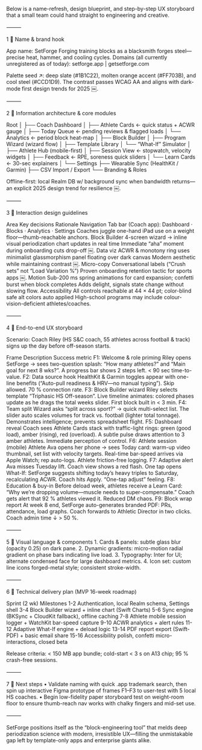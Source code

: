 Below is a name-refresh, design blueprint, and step-by-step UX storyboard that a small team could hand straight to engineering and creative.

⸻

1 ️⃣  Name & brand hook

App name: SetForge
Forging training blocks as a blacksmith forges steel—precise heat, hammer, and cooling cycles.
Domains (all currently unregistered as of today): setforge.app | getsetforge.com

Palette seed ↗︎: deep slate (#1B1C22), molten orange accent (#FF703B), and cool steel (#CCD1D9). The contrast passes WCAG AA and aligns with dark-mode first design trends for 2025  ￼.

⸻

2 ️⃣  Information architecture & core modules

Root
│
├── Coach Dashboard
│   ├── Athlete Cards  ← quick status + ACWR gauge
│   ├── Today Queue   ← pending reviews & flagged loads
│   └── Analytics     ← period block heat-map
│
├── Block Builder
│   ├── Program Wizard (wizard flow)
│   ├── Template Library
│   └── “What-If” Simulator
│
├── Athlete Hub (mobile-first)
│   ├── Session View  ← stopwatch, velocity widgets
│   ├── Feedback      ← RPE, soreness quick sliders
│   └── Learn Cards   ← 30-sec explainers
│
└── Settings
    ├── Wearable Sync (HealthKit / Garmin)
    ├── CSV Import / Export
    └── Branding & Roles

Offline-first: local Realm DB w/ background sync when bandwidth returns—an explicit 2025 design trend for resilience  ￼.

⸻

3 ️⃣  Interaction design guidelines

Area	Key decisions	Rationale
Navigation	Tab bar (Coach app): Dashboard · Blocks · Analytics · Settings	Coaches juggle one-hand iPad use on a weight floor—thumb-reachable anchors.
Block Builder	4-screen wizard → inline visual periodization chart updates in real time	Immediate “aha” moment during onboarding cuts drop-off  ￼.
Data viz	ACWR & monotony ring uses minimalist glassmorphism panel floating over dark canvas	Modern aesthetic while maintaining contrast  ￼.
Micro-copy	Conversational labels (“Crush sets” not “Load Variation %”)	Proven onboarding retention tactic for sports apps  ￼.
Motion	Sub-200 ms spring animations for card expansion; confetti burst when block completes	Adds delight, signals state change without slowing flow.
Accessibility	All controls reachable at 44 × 44 pt; color-blind safe alt colors auto applied	High-school programs may include colour-vision-deficient athletes/coaches.



⸻

4 ️⃣  End-to-end UX storyboard

Scenario: Coach Riley (HS S&C coach, 55 athletes across football & track) signs up the day before off-season starts.

Frame	Description	Success metric
F1: Welcome & role priming	Riley opens SetForge → sees two-question splash: “How many athletes?” and “Main goal for next 8 wks?”. A progress bar shows 2 steps left.	< 90 sec time-to-value.
F2: Data source hook	HealthKit & Garmin toggles appear with one-line benefits (“Auto-pull readiness & HRV—no manual typing”). Skip allowed.	70 % connection rate.
F3: Block Builder wizard	Riley selects template “Triphasic HS Off-season”. Live timeline animates: colored phases update as he drags the total weeks slider.	First block built in < 3 min.
F4: Team split	Wizard asks “split across sport?” → quick multi-select list. The slider auto scales volumes for track vs. football (lighter total tonnage).	Demonstrates intelligence; prevents spreadsheet flight.
F5: Dashboard reveal	Coach sees Athlete Cards stack with traffic-light rings: green (good load), amber (rising), red (overload). A subtle pulse draws attention to 3 amber athletes.	Immediate perception of control.
F6: Athlete session (mobile)	Athlete Ava opens her phone → sees Today card: warm-up video thumbnail, set list with velocity targets. Real-time bar-speed arrives via Apple Watch; rep auto-logs.	Athlete friction-free logging.
F7: Adaptive alert	Ava misses Tuesday lift. Coach view shows a red flash. One tap opens What-If: SetForge suggests shifting today’s heavy triples to Saturday, recalculating ACWR. Coach hits Apply.	“One-tap adjust” feeling.
F8: Education & buy-in	Before deload week, athletes receive a Learn Card: “Why we’re dropping volume—muscle needs to super-compensate.” Coach gets alert that 92 % athletes viewed it.	Reduced DM chaos.
F9: Block wrap report	At week 8 end, SetForge auto-generates branded PDF: PRs, attendance, load graphs. Coach forwards to Athletic Director in two clicks.	Coach admin time ↓ > 50 %.



⸻

5 ️⃣  Visual language & components
	1.	Cards & panels: subtle glass blur (opacity 0.25) on dark pane.
	2.	Dynamic gradients: micro-motion radial gradient on phase bars indicating live load.
	3.	Typography: Inter for UI; alternate condensed face for large dashboard metrics.
	4.	Icon set: custom line icons forged-metal style; consistent stroke-width.

⸻

6 ️⃣  Technical delivery plan (MVP 16-week roadmap)

Sprint (2 wk)	Milestones
1-2	Authentication, local Realm schema, Settings shell
3-4	Block Builder wizard + inline chart (Swift Charts)
5-6	Sync engine (BKSync + CloudKit fallback), offline caching
7-8	Athlete mobile session logger + WatchKit bar-speed capture
9-10	ACWR analytics + alert rules
11-12	Adaptive What-If engine + deload logic
13-14	PDF report export (Swift-PDF) + basic email share
15-16	Accessibility polish, confetti micro-interactions, closed beta

Release criteria: < 150 MB app bundle; cold-start < 3 s on A13 chip; 95 % crash-free sessions.

⸻

7 ️⃣  Next steps
	•	Validate naming with quick .app trademark search, then spin up interactive Figma prototype of frames F1–F3 to user-test with 5 local HS coaches.
	•	Begin low-fidelity paper storyboard test on weight-room floor to ensure thumb-reach nav works with chalky fingers and mid-set use.

⸻

SetForge positions itself as the “block-engineering tool” that melds deep periodization science with modern, irresistible UX—filling the unmistakable gap left by template-only apps and enterprise giants alike.